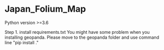 # Japan_Folium_Map
Python version >=3.6

Step 1. install requirements.txt
You might have some problem when you installing geopanda.
Please move to the geopanda folder and use command line "pip install ."
